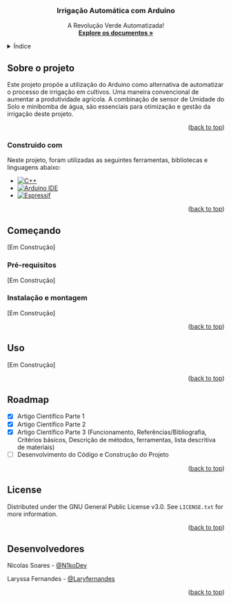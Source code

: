 <!-- Improved compatibility of back to top link: See: https://github.com/othneildrew/Best-README-Template/pull/73 -->
<a name="readme-top"></a>

<!-- PROJECT SHIELDS -->

<!-- PROJECT -->
<br />

<div align="center">

  <h3 align="center">Irrigação Automática com Arduino</h3>

  <p align="center">
    A Revolução Verde Automatizada!
    <br />
    <a href="https://github.com/othneildrew/Best-README-Template"><strong>Explore os documentos »</strong></a>
    <br />
  </p>
</div>



<!-- TABLE OF CONTENTS -->

<details>
  <summary>Índice</summary>
  <ol>
    <li>
      <a href="#about-the-project">Sobre o projeto</a>
      <ul>
        <li><a href="#built-with">Construido com</a></li>
      </ul>
    </li>
    <li>
      <a href="#getting-started">Começando</a>
      <ul>
        <li><a href="#prerequisites">Pré-requisitos</a></li>
        <li><a href="#installation">Instalação e montagem</a></li>
      </ul>
    </li>
    <li><a href="#usage">Uso</a></li>
    <li><a href="#roadmap">Roadmap</a></li>
    <li><a href="#license">License</a></li>
    <li><a href="#contact">Desenvolvedores</a></li>
  </ol>
</details>




<!-- ABOUT THE PROJECT -->

## Sobre o projeto

Este projeto propõe a utilização do Arduino como alternativa de automatizar o processo de irrigação em cultivos. Uma maneira convencional de aumentar a produtividade agrícola. A combinação de sensor de Umidade do Solo e minibomba de água, são essenciais para otimização e gestão da irrigação deste projeto.

<p align="right">(<a href="#readme-top">back to top</a>)</p>



### Construido com

Neste projeto, foram utilizadas as seguintes ferramentas, bibliotecas e linguagens abaixo:

* [![C++][C++]][C++.url]
* [![Arduino IDE][ArduinoIDE]][Arduino-url]
* [![Espressif][Espressif]][Espressif-url]

<p align="right">(<a href="#readme-top">back to top</a>)</p>



<!-- GETTING STARTED -->

## Começando
[Em Construção]

### Pré-requisitos
[Em Construção]


### Instalação e montagem
[Em Construção]


<p align="right">(<a href="#readme-top">back to top</a>)</p>


<!-- USAGE EXAMPLES -->

## Uso
[Em Construção]

<p align="right">(<a href="#readme-top">back to top</a>)</p>

<!-- ROADMAP -->

## Roadmap

- [x] Artigo Científico Parte 1
- [x] Artigo Científico Parte 2
- [x] Artigo Científico Parte 3 (Funcionamento, Referências/Bibliografia, Critérios básicos, Descrição de métodos, ferramentas, lista descritiva de materiais)
- [ ] Desenvolvimento do Código e Construção do Projeto

<p align="right">(<a href="#readme-top">back to top</a>)</p>

<!-- LICENSE -->

## License

Distributed under the GNU General Public License v3.0. See `LICENSE.txt` for more information.

<p align="right">(<a href="#readme-top">back to top</a>)</p>



<!-- CONTACT -->

## Desenvolvedores

Nicolas Soares - [@N1koDev](https://github.com/N1koDev)

Laryssa Fernandes - [@Laryfernandes](https://twitter.com/your_username)


<p align="right">(<a href="#readme-top">back to top</a>)</p>

<!-- MARKDOWN LINKS & IMAGES -->
<!-- https://www.markdownguide.org/basic-syntax/#reference-style-links -->

<!-- Construido com: -->
[C++]: https://img.shields.io/badge/C%2B%2B-00599C?style=for-the-badge&logo=c%2B%2B&logoColor=white
[C++.url]: https://www.w3schools.com/cpp/cpp_intro.asp#:~:text=C%2B%2B%20is%20a%20cross%2Dplatform,over%20system%20resources%20and%20memory.

[ArduinoIDE]: https://img.shields.io/badge/Arduino_IDE-00979D?style=for-the-badge&logo=arduino&logoColor=white
[Arduino-url]: https://www.arduino.cc/en/software

[Espressif]: https://img.shields.io/badge/espressif-E7352C?style=for-the-badge&logo=espressif&logoColor=white
[Espressif-url]: https://www.espressif.com/


